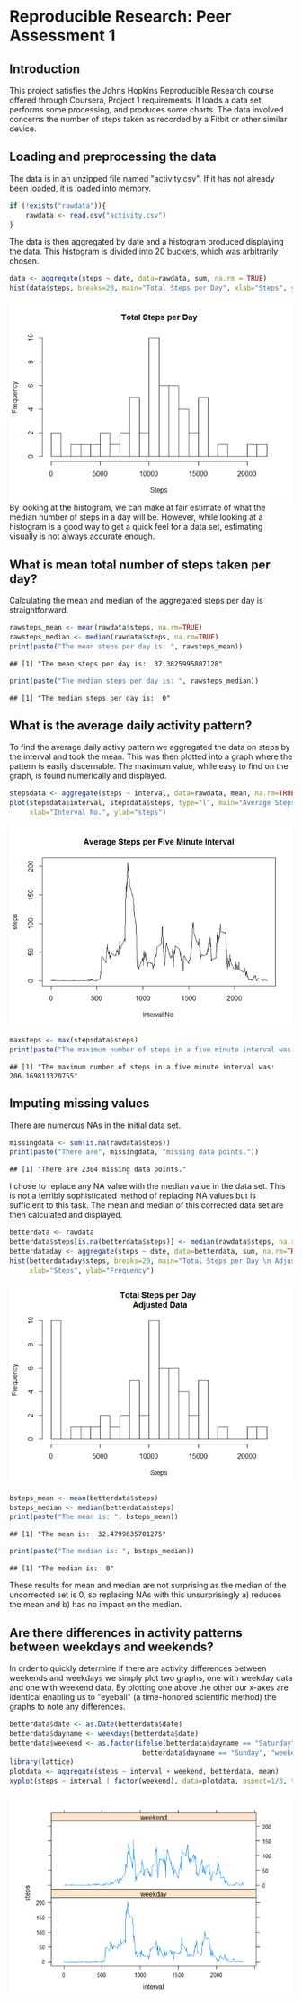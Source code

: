 # Reproducible Research: Peer Assessment 1
## Introduction
This project satisfies the Johns Hopkins Reproducible Research course offered through Coursera, Project 1 requirements.  It loads a data set, performs some processing, and produces some charts.  The data involved concerns the number of steps taken as recorded by a Fitbit or other similar device.

## Loading and preprocessing the data
The data is in an unzipped file named "activity.csv".  If it has not already been loaded, it is loaded into memory.

```r
if (!exists("rawdata")){
    rawdata <- read.csv("activity.csv")
}
```

The data is then aggregated by date and a histogram produced displaying the data.  This histogram is divided into 20 buckets, which was arbitrarily chosen.

```r
data <- aggregate(steps ~ date, data=rawdata, sum, na.rm = TRUE)
hist(data$steps, breaks=20, main="Total Steps per Day", xlab="Steps", ylab="Frequency")
```

<img src="PA1_template_files/figure-html/unnamed-chunk-2-1.png" title="" alt="" style="display: block; margin: auto;" />
By looking at the histogram, we can make at fair estimate of what the median number of steps in a day will be.  However, while looking at a histogram is a good way to get a quick feel for a data set, estimating visually is not always accurate enough.

## What is mean total number of steps taken per day?
Calculating the mean and median of the aggregated steps per day is straightforward.

```r
rawsteps_mean <- mean(rawdata$steps, na.rm=TRUE)
rawsteps_median <- median(rawdata$steps, na.rm=TRUE)
print(paste("The mean steps per day is: ", rawsteps_mean))
```

```
## [1] "The mean steps per day is:  37.3825995807128"
```

```r
print(paste("The median steps per day is: ", rawsteps_median))
```

```
## [1] "The median steps per day is:  0"
```

## What is the average daily activity pattern?
To find the average daily activy pattern we aggregated the data on steps by the interval and took the mean.  This was then plotted into a graph where the pattern is easily discernable. The maximum value, while easy to find on the graph, is found numerically and displayed.

```r
stepsdata <- aggregate(steps ~ interval, data=rawdata, mean, na.rm=TRUE)
plot(stepsdata$interval, stepsdata$steps, type="l", main="Average Steps per Five Minute Interval",
     xlab="Interval No.", ylab="steps")
```

<img src="PA1_template_files/figure-html/unnamed-chunk-4-1.png" title="" alt="" style="display: block; margin: auto;" />

```r
maxsteps <- max(stepsdata$steps)
print(paste("The maximum number of steps in a five minute interval was: ", maxsteps))
```

```
## [1] "The maximum number of steps in a five minute interval was:  206.169811320755"
```

## Imputing missing values
There are numerous NAs in the initial data set.

```r
missingdata <- sum(is.na(rawdata$steps))
print(paste("There are", missingdata, "missing data points."))
```

```
## [1] "There are 2304 missing data points."
```

I chose to replace any NA value with the median value in the data set.  This is not a terribly sophisticated method of replacing NA values but is sufficient to this task.  The mean and median of this corrected data set are then calculated and displayed.

```r
betterdata <- rawdata
betterdata$steps[is.na(betterdata$steps)] <- median(rawdata$steps, na.rm=TRUE)
betterdataday <- aggregate(steps ~ date, data=betterdata, sum, na.rm=TRUE)
hist(betterdataday$steps, breaks=20, main="Total Steps per Day \n Adjusted Data",
     xlab="Steps", ylab="Frequency")
```

<img src="PA1_template_files/figure-html/unnamed-chunk-6-1.png" title="" alt="" style="display: block; margin: auto;" />

```r
bsteps_mean <- mean(betterdata$steps)
bsteps_median <- median(betterdata$steps)
print(paste("The mean is: ", bsteps_mean))
```

```
## [1] "The mean is:  32.4799635701275"
```

```r
print(paste("The median is: ", bsteps_median))
```

```
## [1] "The median is:  0"
```
These results for mean and median are not surprising as the median of the uncorrected set is 0, so replacing NAs with this unsurprisingly a) reduces the mean and b) has no impact on the median.

## Are there differences in activity patterns between weekdays and weekends?
In order to quickly determine if there are activity differences between weekends and weekdays we simply plot two graphs, one with weekday data and one with weekend data.  By plotting one above the other our x-axes are identical enabling us to "eyeball" (a time-honored scientific method) the graphs to note any differences.

```r
betterdata$date <- as.Date(betterdata$date)
betterdata$dayname <- weekdays(betterdata$date)
betterdata$weekend <- as.factor(ifelse(betterdata$dayname == "Saturday" |
                                 betterdata$dayname == "Sunday", "weekend", "weekday"))
library(lattice)
plotdata <- aggregate(steps ~ interval + weekend, betterdata, mean)
xyplot(steps ~ interval | factor(weekend), data=plotdata, aspect=1/3, type="l")
```

<img src="PA1_template_files/figure-html/unnamed-chunk-7-1.png" title="" alt="" style="display: block; margin: auto;" />
